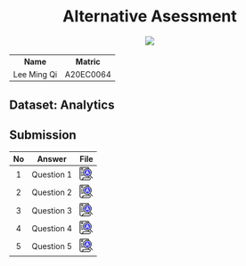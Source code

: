 <h1 align='center'>Alternative Asessment</h1>

<p align="center">
  <img width=40% src="https://github.com/drshahizan/SECP3843/assets/95162273/86aaad5f-5271-4be7-93f2-62c39771ca49">
</p>

<table align='center'>

  <tr>
    <th>Name</th>
    <th>Matric</th>
  </tr>
  <tr>
    <td>Lee Ming Qi</td>
    <td>A20EC0064</td>
  </tr>
</table>

## Dataset: Analytics

## Submission

| No | Answer | File |
| :-----: | ----- | :------: |
| 1 | Question 1 | <a href="./questions 1/answerQ1.md"><img src="../../images/answer.png" width="24px" height="24px"></a> |
| 2 | Question 2 | <a href="./questions 2/answerQ2.md"><img src="../../images/answer.png" width="24px" height="24px"></a> |
| 3 | Question 3 | <a href="./questions 3/answerQ3.md"><img src="../../images/answer.png" width="24px" height="24px"></a> |
| 4 | Question 4 | <a href="./questions 4/answerQ4.md"><img src="../../images/answer.png" width="24px" height="24px"></a> |
| 5 | Question 5 | <a href="./questions 5/answerQ5.md"><img src="../../images/answer.png" width="24px" height="24px"></a> |

